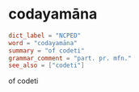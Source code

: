 # codayamāna

``` toml
dict_label = "NCPED"
word = "codayamāna"
summary = "of codeti"
grammar_comment = "part. pr. mfn."
see_also = ["codeti"]
```

of codeti

